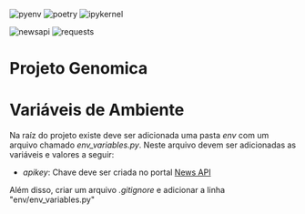 ![pyenv](https://img.shields.io/badge/pyenv-white?style=for-the-badge)
![poetry](https://img.shields.io/badge/poetry-d0d4fc?style=for-the-badge)
![ipykernel](https://img.shields.io/badge/ipykernel-3670A0?style=for-the-badge)

![newsapi](https://img.shields.io/badge/newsapi-1a73e8?style=for-the-badge)
![requests](https://img.shields.io/badge/requests-ffffff?style=for-the-badge)

# Projeto Genomica

# Variáveis de Ambiente
Na raíz do projeto existe deve ser adicionada uma pasta *env* com um arquivo chamado *env_variables.py*. Neste arquivo devem ser adicionadas as variáveis e valores a seguir:

* *apikey*: Chave deve ser criada no portal [News API](https://newsapi.org)

Além disso, criar um arquivo *.gitignore* e adicionar a linha "env/env_variables.py"

